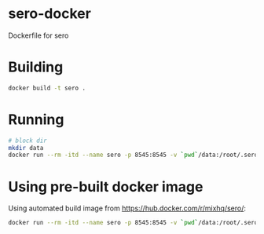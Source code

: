 # sero-docker
Dockerfile for sero


# Building

```bash
docker build -t sero .
```

# Running

```bash
# block dir
mkdir data
docker run --rm -itd --name sero -p 8545:8545 -v `pwd`/data:/root/.sero sero
```

# Using pre-built docker image

Using automated build image from <https://hub.docker.com/r/mixhq/sero/>:

```bash
docker run --rm -itd --name sero -p 8545:8545 -v `pwd`/data:/root/.sero mixhq/sero
```
